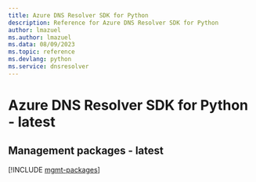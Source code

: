 ```yaml
---
title: Azure DNS Resolver SDK for Python
description: Reference for Azure DNS Resolver SDK for Python
author: lmazuel
ms.author: lmazuel
ms.data: 08/09/2023
ms.topic: reference
ms.devlang: python
ms.service: dnsresolver
---
```

# Azure DNS Resolver SDK for Python - latest

## Management packages - latest
[!INCLUDE [mgmt-packages](dns-resolver-mgmt-index.md)]